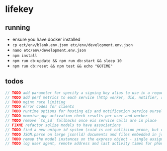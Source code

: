 
# lifekey

## running

- ensure you have docker installed
- `cp ect/env/blank.env.json etc/env/development.env.json`
- `nano etc/env/development.env.json`
- `npm install`
- `npm run db:update && npm run db:start && sleep 10`
- `npm run db:reset && npm test && echo "GOTIME"`

## todos

```c
// TODO add parameter for specify a signing key alias to use in a request
// TODO add perf metrics to each service (http worker, did, notifier, sendgrid)
// TODO nginx rate limiting
// TODO error codes for clients
// TODO runtime options for hosting eis and notification service ourselves or specifying respective hostnames for services
// TODO memoise app activation check results per user and worker
// TODO remove `to_id` fallbacks once eis service calls are in place
// FIXME refactor sqlize models to have associations
// TODO find a new unique id system (cuid is not collision prone, but exposes sensitive information that would make the identifiers easier to guess)
// TODO JSON.parse on large json(ld) documents and files embedded in json are going to bring us to a halt (switch to streaming json parser and real http uploads)
// TODO remap the model instances on the express object - single assignment
// TODO log user agent, remote address and last activity times for phone client
```